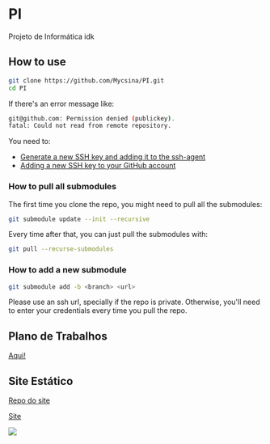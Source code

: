 # PI
Projeto de Informática idk

## How to use
```bash
git clone https://github.com/Mycsina/PI.git
cd PI
```

If there's an error message like:
```bash
git@github.com: Permission denied (publickey).
fatal: Could not read from remote repository.
```
You need to:
  - [Generate a new SSH key and adding it to the ssh-agent](https://help.github.com/en/github/authenticating-to-github/generating-a-new-ssh-key-and-adding-it-to-the-ssh-agent)
  - [Adding a new SSH key to your GitHub account](https://help.github.com/en/github/authenticating-to-github/adding-a-new-ssh-key-to-your-github-account)

### How to pull all submodules

The first time you clone the repo, you might need to pull all the submodules:
```bash
git submodule update --init --recursive
```

Every time after that, you can just pull the submodules with:
```bash
git pull --recurse-submodules
```

### How to add a new submodule

```bash
git submodule add -b <branch> <url>
```

Please use an ssh url, specially if the repo is private. Otherwise, you'll need to enter your credentials every time you pull the repo.

## Plano de Trabalhos
[Aqui!](https://uapt33090-my.sharepoint.com/:w:/g/personal/andremacardoso_ua_pt/ESa1eF8ggjROrkv4Rj_uoPIBZDdsky7rbR7YuO-OgIqXIQ?e=CmTdgs)

## Site Estático
[Repo do site](https://github.com/agh4m/PI-SITE)

[Site](https://agh4m.github.io/PI-SITE/)

![](DiSA-backend.png)